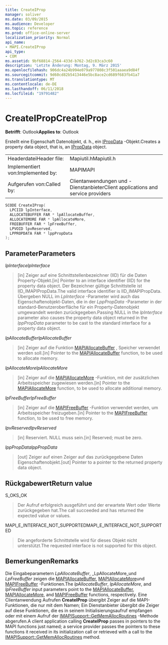 ```yaml
---
title: CreateIProp
manager: soliver
ms.date: 03/09/2015
ms.audience: Developer
ms.topic: reference
ms.prod: office-online-server
localization_priority: Normal
api_name:
- MAPI.CreateIProp
api_type:
- COM
ms.assetid: 9bf68814-2564-433d-b762-3d2c83ca3c60
description: 'Letzte Änderung: Montag, 9. März 2015'
ms.openlocfilehash: 906dc4a24b994e079a977808c3f501aaaea9d84f
ms.sourcegitcommit: 9d60cd82b5413446e5bc8ace2cd689f683fb41a7
ms.translationtype: MT
ms.contentlocale: de-DE
ms.lasthandoff: 06/11/2018
ms.locfileid: "19791482"
---
```

# <a name="createiprop"></a><span data-ttu-id="e41a7-103">CreateIProp</span><span class="sxs-lookup"><span data-stu-id="e41a7-103">CreateIProp</span></span>

  
  
<span data-ttu-id="e41a7-104">**Betrifft**: Outlook</span><span class="sxs-lookup"><span data-stu-id="e41a7-104">**Applies to**: Outlook</span></span> 
  
<span data-ttu-id="e41a7-105">Erstellt eine Eigenschaft Datenobjekt, d. h., ein [IPropData](ipropdataimapiprop.md) -Objekt.</span><span class="sxs-lookup"><span data-stu-id="e41a7-105">Creates a property data object, that is, an [IPropData](ipropdataimapiprop.md) object.</span></span> 
  
|||
|:-----|:-----|
|<span data-ttu-id="e41a7-106">Headerdatei</span><span class="sxs-lookup"><span data-stu-id="e41a7-106">Header file:</span></span>  <br/> |<span data-ttu-id="e41a7-107">Mapiutil.h</span><span class="sxs-lookup"><span data-stu-id="e41a7-107">Mapiutil.h</span></span>  <br/> |
|<span data-ttu-id="e41a7-108">Implementiert von:</span><span class="sxs-lookup"><span data-stu-id="e41a7-108">Implemented by:</span></span>  <br/> |<span data-ttu-id="e41a7-109">MAPI</span><span class="sxs-lookup"><span data-stu-id="e41a7-109">MAPI</span></span>  <br/> |
|<span data-ttu-id="e41a7-110">Aufgerufen von:</span><span class="sxs-lookup"><span data-stu-id="e41a7-110">Called by:</span></span>  <br/> |<span data-ttu-id="e41a7-111">Clientanwendungen und -Dienstanbieter</span><span class="sxs-lookup"><span data-stu-id="e41a7-111">Client applications and service providers</span></span>  <br/> |
   
```cpp
SCODE CreateIProp(
  LPCIID lpInterface,
  ALLOCATEBUFFER FAR * lpAllocateBuffer,
  ALLOCATEMORE FAR * lpAllocateMore,
  FREEBUFFER FAR * lpFreeBuffer,
  LPVOID lpvReserved,
  LPPROPDATA FAR * lppPropData
);
```

## <a name="parameters"></a><span data-ttu-id="e41a7-112">Parameter</span><span class="sxs-lookup"><span data-stu-id="e41a7-112">Parameters</span></span>

 <span data-ttu-id="e41a7-113">_lpInterface_</span><span class="sxs-lookup"><span data-stu-id="e41a7-113">_lpInterface_</span></span>
  
> <span data-ttu-id="e41a7-114">[in] Zeiger auf eine Schnittstellenbezeichner (IID) für die Daten Property-Objekt.</span><span class="sxs-lookup"><span data-stu-id="e41a7-114">[in] Pointer to an interface identifier (IID) for the property data object.</span></span> <span data-ttu-id="e41a7-115">Der Bezeichner gültige Schnittstelle ist IID_IMAPIPropData.</span><span class="sxs-lookup"><span data-stu-id="e41a7-115">The valid interface identifier is IID_IMAPIPropData.</span></span> <span data-ttu-id="e41a7-116">Übergeben NULL im _LpInterface_ -Parameter wird auch das Eigenschaftenobjekt-Daten, die in der _LppPropData_ -Parameter in der standard-Benutzeroberfläche für ein Property-Datenobjekt umgewandelt werden zurückgegeben.</span><span class="sxs-lookup"><span data-stu-id="e41a7-116">Passing NULL in the  _lpInterface_ parameter also causes the property data object returned in the  _lppPropData_ parameter to be cast to the standard interface for a property data object.</span></span> 
    
 <span data-ttu-id="e41a7-117">_lpAllocateBuffer_</span><span class="sxs-lookup"><span data-stu-id="e41a7-117">_lpAllocateBuffer_</span></span>
  
> <span data-ttu-id="e41a7-118">[in] Zeiger auf die Funktion [MAPIAllocateBuffer](mapiallocatebuffer.md) , Speicher verwendet werden soll.</span><span class="sxs-lookup"><span data-stu-id="e41a7-118">[in] Pointer to the [MAPIAllocateBuffer](mapiallocatebuffer.md) function, to be used to allocate memory.</span></span> 
    
 <span data-ttu-id="e41a7-119">_lpAllocateMore_</span><span class="sxs-lookup"><span data-stu-id="e41a7-119">_lpAllocateMore_</span></span>
  
> <span data-ttu-id="e41a7-120">[in] Zeiger auf die [MAPIAllocateMore](mapiallocatemore.md) -Funktion, mit der zusätzlichen Arbeitsspeicher zugewiesen werden.</span><span class="sxs-lookup"><span data-stu-id="e41a7-120">[in] Pointer to the [MAPIAllocateMore](mapiallocatemore.md) function, to be used to allocate additional memory.</span></span> 
    
 <span data-ttu-id="e41a7-121">_lpFreeBuffer_</span><span class="sxs-lookup"><span data-stu-id="e41a7-121">_lpFreeBuffer_</span></span>
  
> <span data-ttu-id="e41a7-122">[in] Zeiger auf die [MAPIFreeBuffer](mapifreebuffer.md) -Funktion verwendet werden, um Arbeitsspeicher freizugeben.</span><span class="sxs-lookup"><span data-stu-id="e41a7-122">[in] Pointer to the [MAPIFreeBuffer](mapifreebuffer.md) function, to be used to free memory.</span></span> 
    
 <span data-ttu-id="e41a7-123">_lpvReserved_</span><span class="sxs-lookup"><span data-stu-id="e41a7-123">_lpvReserved_</span></span>
  
> <span data-ttu-id="e41a7-124">[in] Reserviert. NULL muss sein.</span><span class="sxs-lookup"><span data-stu-id="e41a7-124">[in] Reserved; must be zero.</span></span> 
    
 <span data-ttu-id="e41a7-125">_lppPropData_</span><span class="sxs-lookup"><span data-stu-id="e41a7-125">_lppPropData_</span></span>
  
> <span data-ttu-id="e41a7-126">[out] Zeiger auf einen Zeiger auf das zurückgegebene Daten Eigenschaftenobjekt.</span><span class="sxs-lookup"><span data-stu-id="e41a7-126">[out] Pointer to a pointer to the returned property data object.</span></span>
    
## <a name="return-value"></a><span data-ttu-id="e41a7-127">Rückgabewert</span><span class="sxs-lookup"><span data-stu-id="e41a7-127">Return value</span></span>

<span data-ttu-id="e41a7-128">S_OK</span><span class="sxs-lookup"><span data-stu-id="e41a7-128">S_OK</span></span> 
  
> <span data-ttu-id="e41a7-129">Der Aufruf erfolgreich ausgeführt und der erwartete Wert oder Werte zurückgegeben hat.</span><span class="sxs-lookup"><span data-stu-id="e41a7-129">The call succeeded and has returned the expected value or values.</span></span> 
    
<span data-ttu-id="e41a7-130">MAPI_E_INTERFACE_NOT_SUPPORTED</span><span class="sxs-lookup"><span data-stu-id="e41a7-130">MAPI_E_INTERFACE_NOT_SUPPORTED</span></span> 
  
> <span data-ttu-id="e41a7-131">Die angeforderte Schnittstelle wird für dieses Objekt nicht unterstützt.</span><span class="sxs-lookup"><span data-stu-id="e41a7-131">The requested interface is not supported for this object.</span></span>
    
## <a name="remarks"></a><span data-ttu-id="e41a7-132">Bemerkungen</span><span class="sxs-lookup"><span data-stu-id="e41a7-132">Remarks</span></span>

<span data-ttu-id="e41a7-133">Die Eingabeparametern _LpAllocateBuffer_, _LpAllocateMore_und _LpFreeBuffer_ zeigen die [MAPIAllocateBuffer](mapiallocatebuffer.md), [MAPIAllocateMore](mapiallocatemore.md)und [MAPIFreeBuffer](mapifreebuffer.md) -Funktionen.</span><span class="sxs-lookup"><span data-stu-id="e41a7-133">The  _lpAllocateBuffer_,  _lpAllocateMore_, and  _lpFreeBuffer_ input parameters point to the [MAPIAllocateBuffer](mapiallocatebuffer.md), [MAPIAllocateMore](mapiallocatemore.md), and [MAPIFreeBuffer](mapifreebuffer.md) functions, respectively.</span></span> <span data-ttu-id="e41a7-134">Eine Clientanwendung Aufrufen **CreateIProp** übergibt Zeiger auf die MAPI-Funktionen, die nur mit dem Namen; Ein Dienstanbieter übergibt die Zeiger auf diese Funktionen, die es in seinem Initialisierungsaufruf empfangen oder mit einem Aufruf der [IMAPISupport::GetMemAllocRoutines](imapisupport-getmemallocroutines.md) -Methode abgerufen.</span><span class="sxs-lookup"><span data-stu-id="e41a7-134">A client application calling **CreateIProp** passes in pointers to the MAPI functions just named; a service provider passes the pointers to these functions it received in its initialization call or retrieved with a call to the [IMAPISupport::GetMemAllocRoutines](imapisupport-getmemallocroutines.md) method.</span></span> 
  

